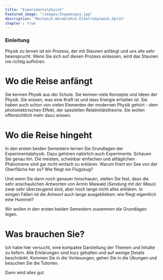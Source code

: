 ```yaml
---
title: "Experimentalphysik"
Featured_image: "/images/Ingamozgas.jpg"
description: "Mechanik.Wärmelehre.Elektrodynamik.Optik"
chapter : true
---
```

### Einleitung

Physik zu lernen ist ein Prozess, der mit Staunen anfängt und uns alle sehr
beansprucht. Wenn Sie sich auf diesen Prozess einlassen, wird das Staunen nie richtig aufhören.
# Wo die Reise anfängt
Sie kennen Physik aus der Schule. Sie kennen viele Konzepte und Ideen der Physik. 
Sie wissen, was eine Kraft ist und dass Energie erhalten ist. Sie haben
auch schon von vielen Elementen der modernen Physik gehört - dem photoelektrischen
Effekt, der speziellen Relativitätstheorie. 
Sie wollen offensichtlich mehr dazu wissen.

# Wo die Reise hingeht
In den ersten beiden Semestern lernen Sie Grundlagen der Experimentalphysik. Dazu
gehören natürlich auch Experimente. Schauen Sie genau hin. Die meisten, scheinbar
einfachen und alltäglichen Phänomene sind gar nicht einfach zu erklären. Warum friert
ein See von der Oberfläche her zu? Wie fliegt ein Flugzeug? 

Und wenn Sie dann noch genauer hinschauen, stellen Sie fest, dass die 
sehr anschaulichen Antworten von  Armin Maiwald (_Sendung mit der Maus_) 
zwar sehr überzeugend sind, aber noch lange nicht alles erklären. In einigen 
Fällen ist die Antwort auch lange ausgeblieben: wie fliegt eigentlich eine Hummel?

Wir wollen in den ersten beiden Semestern _zusammen_ die Grundlagen legen. 

# Was brauchen Sie?
Ich habe hier versucht, eine kompakte Darstellung der Themen und Inhalte 
zu liefern. Alle Erklärungen sind kurz gehalten und auf wenige Details beschränkt.
Kommen Sie in die Vorlesungen, gehen Sie in die Übungen und besuchen Sie 
die Tutorien.

Dann wird alles gut. 

